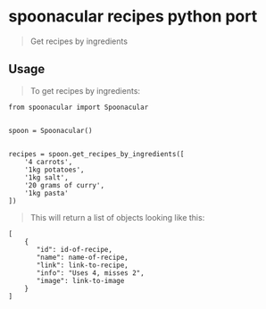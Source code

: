 # spoonacular recipes python port
> Get recipes by ingredients

## Usage
> To get recipes by ingredients:

    from spoonacular import Spoonacular


    spoon = Spoonacular()


    recipes = spoon.get_recipes_by_ingredients([
        '4 carrots',
        '1kg potatoes',
        '1kg salt',
        '20 grams of curry',
        '1kg pasta'
    ])

> This will return a list of objects looking like this:

    [
        {
           "id": id-of-recipe,
           "name": name-of-recipe,
           "link": link-to-recipe,
           "info": "Uses 4, misses 2",
           "image": link-to-image
        }
    ]
